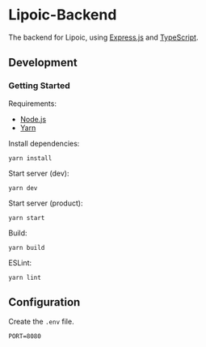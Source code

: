 # Lipoic-Backend

The backend for Lipoic, using [Express.js](https://expressjs.com/) and [TypeScript](https://www.typescriptlang.org/).

## Development

### Getting Started

Requirements:
- [Node.js](https://nodejs.org)
- [Yarn](https://yarnpkg.com/getting-started/install)

Install dependencies:
```shell
yarn install
```

Start server (dev):
```shell
yarn dev
```

Start server (product):
```shell
yarn start
```

Build:
```shell
yarn build
```

ESLint:
```shell
yarn lint
```

## Configuration

Create the `.env` file.
```env
PORT=8080
```
